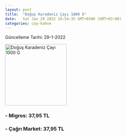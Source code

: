 ```yaml
---
layout: post
title:  "Doğuş Karadeniz Çayı 1000 G"
date:   Sat Jan 29 2022 16:54:35 GMT+0300 (GMT+03:00)
categories: cay-kahve
---
```


Güncelleme Tarihi: 29-1-2022

<img src="https://migros-dali-storage-prod.global.ssl.fastly.net/sanalmarket/product/03118206/03118206-d16a73-1650x1650.jpg" width="200" alt="Doğuş Karadeniz Çayı 1000 G" />


### - Migros: 37,95 TL

### - Çağrı Market: 37,95 TL

